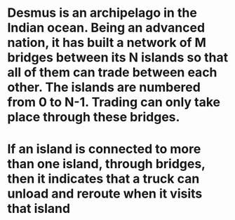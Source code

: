# Desmus is an archipelago in the Indian ocean. Being an advanced nation, it has built a network of M bridges between its N islands so that all of them can trade between each other. The islands are numbered from 0 to N-1. Trading can only take place through these bridges.
# If an island is connected to more than one island, through bridges, then it indicates that a truck can unload and reroute when it visits that island
